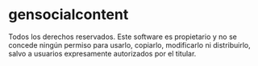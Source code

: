 # gensocialcontent

Todos los derechos reservados.
Este software es propietario y no se concede ningún permiso para usarlo, copiarlo, modificarlo ni distribuirlo, salvo a usuarios expresamente autorizados por el titular.
